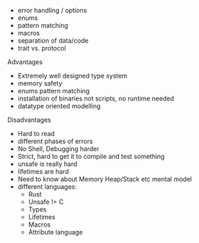 - error handling / options
- enums
- pattern matching
- macros
- separation of data/code
- trait vs. protocol

Advantages
- Extremely well designed type system
- memory safety
- enums pattern matching
- installation of binaries not scripts, no runtime needed
- datatype oriented modelling

Disadvantages
- Hard to read
- different phases of errors
- No Shell, Debugging harder
- Strict, hard to get it to compile and test something
- unsafe is really hard
- lifetimes are hard
- Need to know about Memory Heap/Stack etc mental model
- different languages:
  - Rust
  - Unsafe != C
  - Types
  - Lifetimes
  - Macros
  - Attribute language
